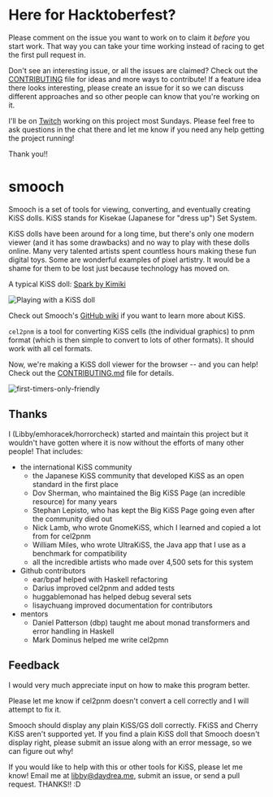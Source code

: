 # Here for Hacktoberfest? 

Please comment on the issue you want to work on to claim it *before* you start
work. That way you can take your time working instead of racing to get the first
pull request in. 

Don't see an interesting issue, or all the issues are claimed? Check out the [CONTRIBUTING](https://github.com/emhoracek/smooch/blob/master/CONTRIBUTING.md) file for ideas and more ways to contribute! If a feature idea there looks interesting, please create an issue for it so we can discuss different approaches and so other people can know that you're working on it.

I'll be on [Twitch](https://www.twitch.tv/horrorcheck) working on this project most Sundays. 
Please feel free to ask questions in the chat there and let me know if you need any help getting the project running!

Thank you!!

# smooch

Smooch is a set of tools for viewing, converting, and eventually creating KiSS
dolls. KiSS stands for Kisekae (Japanese for "dress up") Set System. 

KiSS dolls have been around for a long time, but there's only one modern viewer
(and it has some drawbacks) and no way to play with these dolls online. Many
very talented artists spent countless hours making these fun digital toys. Some
are wonderful examples of pixel artistry. It would be a shame for them to be
lost just because technology has moved on.

A typical KiSS doll: [Spark by Kimiki](http://otakuworld.com/kiss/dolls/pages/k/ki_spark.htm)

![Playing with a KiSS doll](http://i.imgur.com/UnxpRmL.gif)

Check out Smooch's [GitHub wiki](https://github.com/emhoracek/smooch/wiki) if you want to learn more about KiSS.

`cel2pnm` is a tool for converting KiSS cells (the individual graphics) to pnm
format (which is then simple to convert to lots of other formats). It should
work with all cel formats.

Now, we're making a KiSS doll viewer for the browser -- and you can help! Check
out the [CONTRIBUTING.md](https://github.com/emhoracek/smooch/blob/master/CONTRIBUTING.md) file for details.

![first-timers-only-friendly](http://img.shields.io/badge/first--timers--only-friendly-blue.svg?style=flat-square)

## Thanks

I (Libby/emhoracek/horrorcheck) started and maintain this project but it wouldn't have gotten where it is now without the efforts of many other people! That includes:

 * the international KiSS community
   * the Japanese KiSS community that developed KiSS as an open standard in the first place
   * Dov Sherman, who maintained the Big KiSS Page (an incredible resource) for many years
   * Stephan Lepisto, who has kept the Big KiSS Page going even after the community died out
   * Nick Lamb, who wrote GnomeKiSS, which I learned and copied a lot from for cel2pnm
   * William Miles, who wrote UltraKiSS, the Java app that I use as a benchmark for compatibility
   * all the incredible artists who made over 4,500 sets for this system
 * Github contributors
   * ear/bpaf helped with Haskell refactoring
   * Darius improved cel2pnm and added tests
   * huggablemonad has helped debug several sets
   * lisaychuang improved documentation for contributors
 * mentors
   * Daniel Patterson (dbp) taught me about monad transformers and error handling in Haskell
   * Mark Dominus helped me write cel2pmn

## Feedback

I would very much appreciate input on how to make this program better.

Please let me know if cel2pnm doesn't convert a cell correctly and I will
attempt to fix it.

Smooch should display any plain KiSS/GS doll correctly. FKiSS and Cherry KiSS
aren't supported yet. If you find a plain KiSS doll that Smooch doesn't display
right, please submit an issue along with an error message, so we can figure out why!

If you would like to help with this or other tools for KiSS, please let me know!
Email me at libby@daydrea.me, submit an issue, or send a pull request. THANKS!! :D
